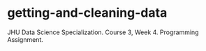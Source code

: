 # getting-and-cleaning-data
JHU Data Science Specialization. Course 3, Week 4. Programming Assignment.
